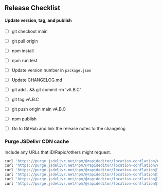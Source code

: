 ## Release Checklist

#### Update version, tag, and publish
- [ ] git checkout main
- [ ] git pull origin
- [ ] npm install
- [ ] npm run test
- [ ] Update version number in `package.json`
- [ ] Update CHANGELOG.md
- [ ] git add . && git commit -m 'vA.B.C'
- [ ] git tag vA.B.C
- [ ] git push origin main vA.B.C
- [ ] npm publish
- [ ] Go to GitHub and link the release notes to the changelog


### Purge JSDelivr CDN cache
Include any URLs that iD/Rapid/others might request.

```bash
curl 'https://purge.jsdelivr.net/npm/@rapideditor/location-conflation/dist/location-conflation.iife.js'
curl 'https://purge.jsdelivr.net/npm/@rapideditor/location-conflation/dist/location-conflation.iife.min.js'
curl 'https://purge.jsdelivr.net/npm/@rapideditor/location-conflation@1/dist/location-conflation.iife.js'
curl 'https://purge.jsdelivr.net/npm/@rapideditor/location-conflation@1/dist/location-conflation.iife.min.js'
curl 'https://purge.jsdelivr.net/npm/@rapideditor/location-conflation@1.3/dist/location-conflation.iife.js'
curl 'https://purge.jsdelivr.net/npm/@rapideditor/location-conflation@1.3/dist/location-conflation.iife.min.js'
```
